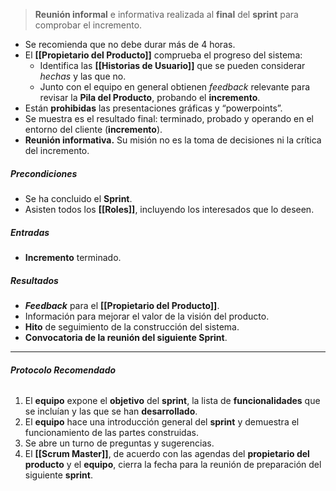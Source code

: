 > **Reunión informal** e informativa realizada al **final** del **sprint** para comprobar el incremento.

- Se recomienda que no debe durar más de 4 horas.
- El **[[Propietario del Producto]]** comprueba el progreso del sistema: 
	- Identifica las **[[Historias de Usuario]]** que se pueden considerar *hechas* y las que no.
	- Junto con el equipo en general obtienen *feedback* relevante para revisar la **Pila del Producto**, probando el **incremento**.
- Están **prohibidas** las presentaciones gráficas y “powerpoints”.
- Se muestra es el resultado final: terminado, probado y operando en el entorno del cliente (**incremento**).
- **Reunión informativa.** Su misión no es la toma de decisiones ni la crítica del incremento.
##### **Precondiciones**
- Se ha concluido el **Sprint**.
- Asisten todos los **[[Roles]]**, incluyendo los interesados que lo deseen.
##### **Entradas**
- **Incremento** terminado.
##### **Resultados**
- ***Feedback*** para el **[[Propietario del Producto]]**.
- Información para mejorar el valor de la visión del producto.
- **Hito** de seguimiento de la construcción del sistema.
- **Convocatoria de la reunión del siguiente Sprint**.
****
###### **Protocolo Recomendado**
1. El **equipo** expone el **objetivo** del **sprint**, la lista de **funcionalidades** que se incluían y las que se han **desarrollado**. 
2. El **equipo** hace una introducción general del **sprint** y demuestra el funcionamiento de las partes construidas. 
3. Se abre un turno de preguntas y sugerencias.  
4. El **[[Scrum Master]]**, de acuerdo con las agendas del **propietario del producto** y el **equipo**, cierra la fecha para la reunión de preparación del siguiente **sprint**.